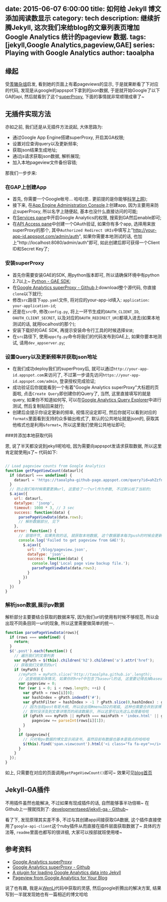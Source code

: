 date: 2015-06-07 6:00:00
title: 如何给 Jekyll 博文添加阅读数显示 
category: tech 
description: 继续折腾Jekyll, 这次我们来给blog的文章列表页增加 Google Analytics 统计的pageview 数据.
tags: [jekyll,Google Analytics,pageview,GAE] 
series: Playing with Google Analytics
author: taoalpha
---

## 缘起

受[羡辙杂俎](http://zhangwenli.com/blog/)启发, 看到她的页面上有着pageviews的显示, 于是就果断看了下对应的代码, 发现是从google的appspot下拿到的json数据, 于是就开始Google了以下GA的api, 然后就看到了这个[superProxy](https://developers.google.com/analytics/solutions/google-analytics-super-proxy), 下面的事情就非常顺理成章了~

## 无插件实现方法

亦如之前, 我们还是从无插件方法说起, 大体思路为:

- 通过Google App Engine搭建superProxy, 开启其GA权限;
- 设置对应查询query以及更新频率;
- 获取json结果生成地址;
- 通过js请求获取json数据, 解析展现;
- 加入本地pageview文件备份容错;

那我们一步步来:

### 在GAP上创建App

- 首先, 你需要一个Google帐号... 哈哈(恩.. 更前提的是你能够[科学上网](http://www.jianshu.com/collection/b6b16295fc83));
- 接下来, 在[App Engine Administration Console](https://appengine.google.com)上创建app, 因为主要用来防止superProxy, 所以名字上随便起, 基本也没什么直接访问的可能;
- 在[Services pane](https://code.google.com/apis/console/#:services)中开启Google Analytics的权限, 搜索到GA然后enable即可;
- 在[API Access pane](https://code.google.com/apis/console/#:access)中创建一个OAuth验证, 如果你有多个app, 选择用来放superProxy的那个, 其中`Authorized Redirect URIs`中填写上"http://your-app-id.appspot.com/admin/auth", 如果你需要本地测试的话, 也加上"http://localhost:8080/admin/auth"即可, 如此创建后即可获得一个Client ID和Secret Key了;

### 安装superProxy

- 首先你需要安装GAE的SDK, 用python版本即可, 所以请确保环境中有python 2.7以上~ [Python - GAE SDK](https://developers.google.com/appengine/downloads#Google_App_Engine_SDK_for_Python);
- 在[Google Analytics superProxy - Github](https://github.com/googleanalytics/google-analytics-super-proxy)上download整个源代码, 你直接`clone`以下就行;
- 修改`src`路径下`app.yaml`文件, 将对应的your-app-id填入: `application: your-application-id`;
- 还是在`src`中, 修改`config.py`, 将上一环节生成的`OAUTH_CLIENT_ID`, `OAUTH_CLIENT_SECRET`, 以及对应的`OAUTH_REDIRECT_URI`都填入进去(如果本地测试的话, 就用localhost的那个);
- 安装下载好的GAE SDK, 再提示安装命令行工具的时候选择`安装`;
- 在`src`路径下, 使用`appcfg.py`命令将我们的代码发布到GAE上, 如果你要本地测试, 请用`dev_appserver.py`;

### 设置Query以及更新频率并获取json地址

- 在我们成功deploy我们的superProxy后, 就可以通过`http://your-app-id.appspot.com`来访问了, 不过第一步请先访问`https://your-app-id.appspot.com/admin`, 登录授权完成验证;
- 成功验证后你就能看到一个有着"Google Analytics superProxy"大标题的页面啦, 点击`Create Query`即创建你的Query了, 当然, 这里直接填写的就是query, 如果你不知道如何写, 可以在[Google Analytics Query Explorer](http://ga-dev-tools.appspot.com/explorer/)中进行测试, 然后复制贴回来就行;
- 创建后会提示你设定更新的频率, 视情况设定即可, 然后你就可以看到对应的`formats`里面看到支持的众多输出格式了, 默认的公共地址就是json的, 获取其他格式也是利用`&format=`, 所以这里我们使用公共地址即可;

###并添加本地获取代码

恩, 说了半天都没说到jekyll呢哈哈, 因为需要向appspot发请求获取数据, 所以这里肯定就使用js了~ 代码如下:

``` javascript

// Load pageview counts from Google Analytics
function getPageViewCount(dataurl){
  if (dataurl === undefined) {
    dataurl = 'https://taoalpha-github-page.appspot.com/query?id=ahZzfnRhb2FscGhhLWdpdGh1Yi1wYWdlchULEghBcGlRdWVyeRiAgICAgICACgw'
  }
  // 防止我们有时候需要更换url, 这里给了一个url作为参数, 不过默认给了当前的;
  $.ajax({
    url: dataurl,
    dataType: 'jsonp',
    timeout: 1000 * 3, // 3 sec
    success: function(data) {
      parsePageViewData(data.rows);
      // 解析数据部分, 见下
    },
    error: function() {
      // 容错环节, 如果失败的话, 就获取本地数据, 这个数据基本每次push的时候会更新一次~ 写到Rakefile里哈
      console.log('Failed to get pageview from GAE!');
        $.ajax({
          url: '/blog/pageview.json',
          dataType: 'json',
          success: function(data) {
            console.log('Local page view backup file.');
            parsePageViewData(data.rows);
          }
        })
      }
  })
}
```

### 解析json数据,展示pv数据

解析部分主要要结合获取的数据来写, 因为我们url的使用有时候不够规范, 所以会出现不同条目同一url的现象, 所以这里需要做简单的统一.

``` javascript
function parsePageViewData(rows){
  if (rows === undefined) {
    return;
  }
  $('.post').each(function() {
    // 遍历我们的文章列表
    var myPath = $(this).children('h2').children('a').attr('href');
    // 获取我们文章页的url
    if (myPath) {
      //myPath = myPath.slice('http://taoalpha.github.io'.length);
      // 这里根据具体情况, 如果你的href中包含了baseurl的话, 这里要记得去掉baseurl;
      var pageview = 0;
      for (var i = 0; i < rows.length; ++i) {
        var gPath = rows[i][0];
        var hashIndex = gPath.indexOf('#');
        var gPathFilter = hashIndex > -1 ? gPath.slice(0,hashIndex) : gPath;
        // 因为当前post有哥大纲, 所以会出现#menuID2的尾缀, 这种也需要合并到该博文的统计中
        // 暂时没涉及到文章详情页的阅读数展示, 所以这里可以先这么处理着哈哈
        if (gPath === myPath || myPath === mainPath + 'index.html' || gPathFilter === myPath) {
            pageview += parseInt(rows[i][1]);
        }
      }
      if (pageview){
        // 只对有pv数据的博文显示阅读书, 虽然目前有数据也基本是我点的哈哈哈
        $(this).find('span.viewcount').html('<i class="fa fa-eye"></i>'+pageview);
      }
    }
  });
}
```


如上, 只需要在对应的页面调用`getPageViewCount()`即可~ 效果可见[blog首页](/blog)

## Jekyll-GA插件

不用插件虽然也能解决, 不过如果有现成插件的话, 自然能够事半功倍嘛~ 在Github上一搜就找到了: [developmentseed/jekyll-ga - Github](https://github.com/developmentseed/jekyll-ga)~ 

看了下, 发现原理其实差不多, 不过与其创建app间接获取GA数据, 这个插件直接使用了`google-api-client`这个ruby插件从而直接在插件层面获取数据了~ 具体的方法等, `readme`里面也都写的很详细, 大家可以按部就班使用喽~


## 参考资料

- [Google Analytics superProxy](https://developers.google.com/analytics/solutions/google-analytics-super-proxy) 
- [Google Analytics superProxy - Github](https://github.com/googleanalytics/google-analytics-super-proxy)
- [A plugin for loading Google Analytics data into Jekyll](http://developmentseed.org/blog/google-analytics-jekyll-plugin/)
- [Pageview from Google Analytics for Your Blog](http://zhangwenli.com/blog/2014/08/05/page-view-from-google-analytics-for-your-blog/)

说了也有趣, 我是从[WenLi](http://zhangwenli.com/blog)代码中获取的灵感, 然后google折腾出的解决方案, 结果写到一半就发现她也有一篇相近的博文哈哈
